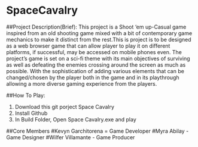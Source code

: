 # SpaceCavalry

##Project Description(Brief): 
This project is a Shoot ‘em up-Casual game inspired from an old shooting game mixed with a bit of contemporary game mechanics to make it distinct from the rest.This is project is to be designed as a web browser game that can allow player to play it on different platforms, if successful, may be accessed on mobile phones even.
The project’s game is set on a sci-fi theme with its main objectives of surviving as well as defeating the enemies crossing around the screen as much as possible. With the sophistication of adding various elements that can be changed/chosen by the player both in the game and in its playthrough allowing a more diverse gaming experience from the players.


##How To Play:
1. Download this git porject Space Cavalry
2. Install Github
3. In Build Folder, Open Space Cavalry.exe and play


##Core Members
#Kevyn Garchitorena = Game Developer
#Myra Abilay - Game Designer
#Wilfer Villamante - Game Producer


###
